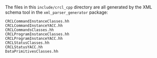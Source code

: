 The files in this `include/crcl_cpp` directory are all generated by the XML schema tool in the `xml_parser_generator` package:

```
CRCLCommandInstanceClasses.hh
CRCLCommandInstanceYACC.hh
CRCLCommandsClasses.hh
CRCLProgramInstanceClasses.hh
CRCLProgramInstanceYACC.hh
CRCLStatusClasses.hh
CRCLStatusYACC.hh
DataPrimitivesClasses.hh
```
